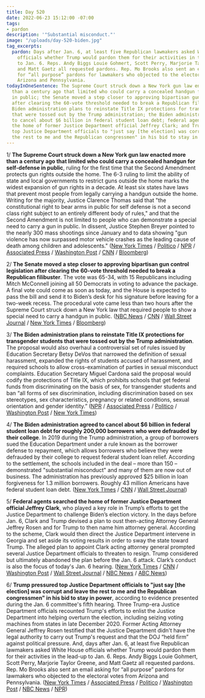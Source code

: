 ```yaml
---
title: Day 520
date: 2022-06-23 15:12:00 -07:00
tags:
- pardon
description: '"Substantial misconduct."'
image: "/uploads/day-520-biden.jpg"
tag_excerpts:
  pardon: Days after Jan. 6, at least five Republican lawmakers asked White House
    officials whether Trump would pardon them for their activities in the lead-up
    to Jan. 6. Reps. Andy Biggs Louie Gohmert, Scott Perry, Marjorie Taylor Greene,
    and Matt Gaetz all requested pardons. Rep. Mo Brooks also sent an email asking
    for “all purpose” pardons for lawmakers who objected to the electoral votes from
    Arizona and Pennsylvania.
todayInOneSentence: The Supreme Court struck down a New York gun law enacted more
  than a century ago that limited who could carry a concealed handgun for self-defense
  in public; the Senate moved a step closer to approving bipartisan gun control legislation
  after clearing the 60-vote threshold needed to break a Republican filibuster; the
  Biden administration plans to reinstate Title IX protections for transgender students
  that were tossed out by the Trump administration; the Biden administration agreed
  to cancel about $6 billion in federal student loan debt; federal agents searched
  the home of former Justice Department official Jeffrey Clark; and Trump pressured
  top Justice Department officials to "just say [the election] was corrupt and leave
  the rest to me and the Republican congressmen" in his bid to stay in power.
---
```


1/ **The Supreme Court struck down a New York gun law enacted more than a century ago that limited who could carry a concealed handgun for self-defense in public**, ruling for the first time that the Second Amendment protects gun rights outside the home. The 6-3 ruling to limit the ability of state and local governments to restrict guns outside the home marks the widest expansion of gun rights in a decade. At least six states have laws that prevent most people from legally carrying a handgun outside the home. Writing for the majority, Justice Clarence Thomas said that "the constitutional right to bear arms in public for self defense is not a second class right subject to an entirely different body of rules," and that the Second Amendment is not limited to people who can demonstrate a special need to carry a gun in public. In dissent, Justice Stephen Breyer pointed to the nearly 300 mass shootings since January and to data showing "gun violence has now surpassed motor vehicle crashes as the leading cause of death among children and adolescents." ([New York Times](https://www.nytimes.com/live/2022/06/23/us/gun-control-senate-supreme-court/supreme-court-ny-open-carry-gun-law?smid=url-share) / [Politico](https://www.politico.com/news/2022/06/23/supreme-court-strikes-down-new-york-gun-law-along-ideological-lines-00041691) / [NPR](https://www.npr.org/2022/06/23/1102995474/supreme-court-opinion-guns) / [Associated Press](https://apnews.com/article/supreme-court-guns-decision-58d01ef8bd48e816d5f8761ffa84e3e8) / [Washington Post](https://www.washingtonpost.com/politics/2022/06/23/supreme-court-gun-control/) / [CNN](https://www.cnn.com/2022/06/23/politics/supreme-court-guns-second-amendment-new-york-bruen/index.html) / [Bloomberg](https://www.bloomberg.com/news/articles/2022-06-23/supreme-court-voids-n-y-gun-limits-establishes-right-to-carry?srnd=premium-canada&sref=MIBMEEoj))

2/ **The Senate moved a step closer to approving bipartisan gun control legislation after clearing the 60-vote threshold needed to break a Republican filibuster**. The vote was 65-34, with 15 Republicans including Mitch McConnell joining all 50 Democrats in voting to advance the package. A final vote could come as soon as today, and the House is expected to pass the bill and send it to Biden’s desk for his signature before leaving for a two-week recess. The procedural vote came less than two hours after the Supreme Court struck down a New York law that required people to show a special need to carry a handgun in public. ([NBC News](https://www.nbcnews.com/politics/congress/senate-gun-deal-vote-rcna34981) / [CNN](https://www.cnn.com/2022/06/23/politics/senate-bipartisan-gun-bill/index.html) / [Wall Street Journal](https://www.wsj.com/articles/bipartisan-gun-bill-set-to-advance-past-senate-filibuster-hurdle-11655996527) / [New York Times](https://www.nytimes.com/2022/06/23/us/politics/senate-gun-control-bill.html) / [Bloomberg](https://www.bloomberg.com/news/articles/2022-06-23/bipartisan-senate-gun-bill-clears-major-hurdle-nears-passage?srnd=premium-canada&sref=MIBMEEoj))

3/ **The Biden administration plans to reinstate Title IX protections for transgender students that were tossed out by the Trump administration**. The proposal would also overhaul a controversial set of rules issued by Education Secretary Betsy DeVos that narrowed the definition of sexual harassment, expanded the rights of students accused of harassment, and required schools to allow cross-examination of parties in sexual misconduct complaints. Education Secretary Miguel Cardona said the proposal would codify the protections of Title IX, which prohibits schools that get federal funds from discriminating on the basis of sex, for transgender students and ban “all forms of sex discrimination, including discrimination based on sex stereotypes, sex characteristics, pregnancy or related conditions, sexual orientation and gender identity.” ([NPR](https://www.npr.org/2022/06/23/1107045291/title-ix-9-biden-expand-victim-protections-discrimination) / [Associated Press](https://apnews.com/article/campus-sexual-assault-rules-overhaul-title-IX-anniversary-518710ef2b76663c240dc0272903fe93) / [Politico](https://www.politico.com/news/2022/06/23/education-title-ix-rule-transgender-students-00041674) / [Washington Post](https://www.washingtonpost.com/education/2022/06/23/title-ix-biden-trans-sexual-assault-college/) / [New York Times](https://www.nytimes.com/2022/06/23/us/politics/biden-transgender-students-discrimination.html))

4/ **The Biden administration agreed to cancel about $6 billion in federal student loan debt for roughly 200,000 borrowers who were defrauded by their college**. In 2019 during the Trump administration, a group of borrowers sued the Education Department under a rule known as the borrower defense to repayment, which allows borrowers who believe they were defrauded by their college to request federal student loan relief. According to the settlement, the schools included in the deal – more than 150 – demonstrated "substantial misconduct" and many of them are now out of business. The administration has previously approved $25 billion in loan forgiveness for 1.3 million borrowers. Roughly 43 million Americans have federal student loan debt. ([New York Times](https://www.nytimes.com/2022/06/23/business/student-loan-debt-fraud-settlement.html) / [CNN](https://www.cnn.com/2022/06/23/politics/biden-student-loan-debt-cancellation-borrower-defense/index.html) / [Wall Street Journal](https://www.wsj.com/articles/biden-administration-settles-student-loan-fraud-claims-for-more-than-200-000-borrowers-11655994455?mod=lead_feature_below_a_pos1))

5/ **Federal agents searched the home of former Justice Department official Jeffrey Clark**, who played a key role in Trump’s efforts to get the Justice Department to challenge Biden’s election victory. In the days before Jan. 6, Clark and Trump devised a plan to oust then-acting Attorney General Jeffrey Rosen and for Trump to then name him attorney general. According to the scheme, Clark would then direct the Justice Department intervene in Georgia and set aside its voting results in order to sway the state toward Trump. The alleged plan to appoint Clark acting attorney general prompted several Justice Department officials to threaten to resign. Trump considered but ultimately abandoned the plan before the Jan. 6 attack. Clark’s conduct is also the focus of today's Jan. 6 hearing. ([New York Times](https://www.nytimes.com/2022/06/23/us/politics/jeffrey-clark-trump-justice-dept.html) / [CNN](https://www.cnn.com/2022/06/23/politics/jeffrey-clark/index.html) / [Washington Post](https://www.washingtonpost.com/national-security/2022/06/23/jeffrey-clark-house-search/) / [Wall Street Journal](https://www.wsj.com/articles/jan-6-hearing-former-justice-officials-to-recount-their-rejection-of-trumps-election-claims-11655974800?mod=hp_lead_pos6) / [NBC News](https://www.nbcnews.com/politics/justice-department/federal-law-enforcement-visit-home-former-doj-official-center-jan-6-he-rcna35040) / [ABC News](https://abcnews.go.com/US/feds-search-home-doj-official-tied-trumps-efforts/story?id=85589624))

6/ **Trump pressured top Justice Department officials to "just say \[the election\] was corrupt and leave the rest to me and the Republican congressmen" in his bid to stay in power**, according to evidence presented during the Jan. 6 committee's fifth hearing.  Three Trump-era Justice Department officials recounted Trump's efforts to enlist the Justice Department into helping overturn the election, including seizing voting machines from states in late December 2020. Former Acting Attorney General Jeffrey Rosen testified that the Justice Department didn't have the legal authority to carry out Trump's request and that the DOJ “held firm” against political pressure. And, days after Jan. 6, at least five Republican lawmakers asked White House officials whether Trump would pardon them for their activities in the lead-up to Jan. 6. Reps. Andy Biggs  Louie Gohmert, Scott Perry, Marjorie Taylor Greene, and Matt Gaetz all requested pardons. Rep. Mo Brooks also sent an email asking for “all purpose” pardons for lawmakers who objected to the electoral votes from Arizona and Pennsylvania. ([New York Times](https://www.nytimes.com/live/2022/06/23/us/jan-6-hearing-today-trump) / [Associated Press](https://apnews.com/article/capitol-siege-elections-donald-trump-campaigns-presidential-4e7e68e2ff57aadd96d09c873a43a317) / [Politico](https://www.politico.com/news/2022/06/23/jan-6-panel-to-hone-in-on-trumps-efforts-to-meddle-at-doj-00041708) / [Washington Post](https://www.washingtonpost.com/national-security/2022/06/23/jan6-committee-hearings-live-updates-day-5/) / [NBC News](https://www.nbcnews.com/politics/congress/january-6-hearing-trump-pressured-justice-undermine-election-rcna34804) / [NPR](https://www.npr.org/live-updates/jan-6-committee-hearing-trump-justice-department))